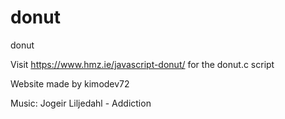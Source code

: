 # donut
donut

Visit https://www.hmz.ie/javascript-donut/ for the donut.c script

Website made by kimodev72

Music: Jogeir Liljedahl - Addiction
